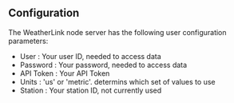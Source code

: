 ## Configuration

The WeatherLink  node server has the following user configuration
parameters:

- User      : Your user ID, needed to access data
- Password  : Your password, needed to access data
- API Token : Your API Token
- Units     : 'us' or 'metric'. determins which set of values to use
- Station   : Your station ID, not currently used

